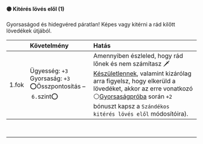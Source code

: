 #### 🟣 Kitérés lövés elől (1)

Gyorsaságod és hidegvéred páratlan! Képes vagy kitérni a rád kilőtt lövedékek útjából.

| |  Követelmény | Hatás  |
| :----------- | :----------- | :----------- |
| 1.fok | Ügyesség:&nbsp;`+3`<br />Gyorsaság:&nbsp;`+3`<br />⭕Összpontosítás&nbsp;–&nbsp;`6.`szint⭕ | Amennyiben észleled, hogy rád lőnek és nem számítasz 🗡️[Készületlennek](../064_01_harci_helyzetek.md#készületlenség), valamint kizárólag arra figyelsz, hogy elkerüld a lövedéket, akkor az erre vonatkozó ⚪[Gyorsaságpróba](../070_tavolsagi_harc.md#sz%C3%A1nd%C3%A9kos-kit%C3%A9r%C3%A9s-l%C3%B6v%C3%A9s-el%C5%91l) során `+2` bónuszt kapsz a ```Szándékos kitérés lövés elől``` módosítóira). |

<br />

---
